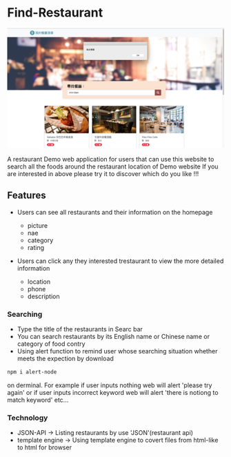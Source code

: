 # Find-Restaurant
![Index page about Restaurant List](./public/Find-Restaurant.png)

A restaurant Demo web application for users that can use this website to search all the foods  around the restaurant location of Demo website 
If you are interested in above please try it to discover which do you like !!!

## Features
- Users can see all restaurants and their information on the homepage
   * picture
   * nae
   * category
   * rating
   
- Users can click any they interested trestaurant to view the more detailed information 
  * location
  * phone
  * description

### Searching
- Type the title of the restaurants in Searc bar
- You can search restaurants by its English name or Chinese name or category of food contry
- Using alert function to remind user whose searching situation whether meets the expection by download 
```bash
npm i alert-node 
```
on derminal. 
For example if user inputs nothing web will alert 'please try again' or if user inputs incorrect keyword web will alert 'there is notiong to match keyword' etc...

### Technology
- JSON-API -> Listing restaurants by use 'JSON'(restaurant api)
- template engine -> Using template engine to covert files from html-like to html for browser

